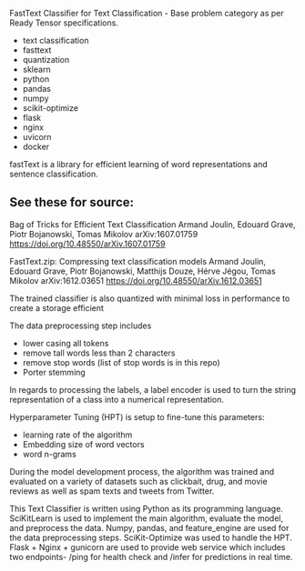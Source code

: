 FastText Classifier for Text Classification - Base problem category as per Ready Tensor specifications.

- text classification
- fasttext
- quantization
- sklearn
- python
- pandas
- numpy
- scikit-optimize
- flask
- nginx
- uvicorn
- docker

fastText is a library for efficient learning of word representations and sentence classification.

See these for source:
-----------------------------
Bag of Tricks for Efficient Text Classification
Armand Joulin, Edouard Grave, Piotr Bojanowski, Tomas Mikolov
arXiv:1607.01759
https://doi.org/10.48550/arXiv.1607.01759


FastText.zip: Compressing text classification models
Armand Joulin, Edouard Grave, Piotr Bojanowski, Matthijs Douze, Hérve Jégou, Tomas Mikolov
arXiv:1612.03651
https://doi.org/10.48550/arXiv.1612.03651

The trained classifier is also quantized with minimal loss in performance to create a storage efficient

The data preprocessing step includes

- lower casing all tokens
- remove tall words less than 2 characters
- remove stop words (list of stop words is in this repo)
- Porter stemming

In regards to processing the labels, a label encoder is used to turn the string representation of a class into a numerical representation.

Hyperparameter Tuning (HPT) is setup to fine-tune this parameters:

- learning rate of the algorithm
- Embedding size of word vectors
- word n-grams

During the model development process, the algorithm was trained and evaluated on a variety of datasets such as clickbait, drug, and movie reviews as well as spam texts and tweets from Twitter.

This Text Classifier is written using Python as its programming language. SciKitLearn is used to implement the main algorithm, evaluate the model, and preprocess the data. Numpy, pandas, and feature_engine are used for the data preprocessing steps. SciKit-Optimize was used to handle the HPT. Flask + Nginx + gunicorn are used to provide web service which includes two endpoints- /ping for health check and /infer for predictions in real time.
